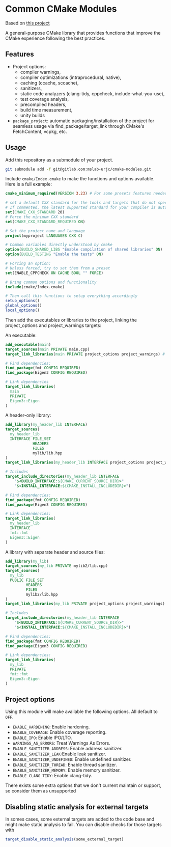 # Common CMake Modules

Based on [this project](https://github.com/cpp-best-practices/cmake_template)

A general-purpose CMake library that provides functions that improve the CMake experience following the best practices.

## Features

- Project options:
  - compiler warnings,
  - compiler optimizations (intraprocedural, native),
  - caching (ccache, sccache),
  - sanitizers,
  - static code analyzers (clang-tidy, cppcheck, include-what-you-use),
  - test coverage analysis,
  - precompiled headers,
  - build time measurement,
  - unity builds
- `package_project`: automatic packaging/installation of the project for seamless usage via find_package/target_link through CMake's FetchContent, vcpkg, etc.

## Usage

Add this repository as a submodule of your project.

```sh
git submodule add -f git@gitlab.com:mslab-urjc/cmake-modules.git
```

Include `cmake/Index.cmake` to make the functions and options available. Here is a full example:

```cmake
cmake_minimum_required(VERSION 3.23) # For some presets features needed

# set a default CXX standard for the tools and targets that do not specify them.
# If commented, the latest supported standard for your compiler is automatically set.
set(CMAKE_CXX_STANDARD 20)
# Force the minimum CXX standard
set(CMAKE_CXX_STANDARD_REQUIRED ON)

# Set the project name and language
project(myproject LANGUAGES CXX C)

# Common variables directly understood by cmake
option(BUILD_SHARED_LIBS "Enable compilation of shared libraries" ON)
option(BUILD_TESTING "Enable the tests" ON)

# Forcing an option:
# Unless forced, try to set them from a preset
set(ENABLE_CPPCHECK ON CACHE BOOL "" FORCE)

# Bring common options and functionality
include(cmake/Index.cmake)

# Then call this functions to setup everything accordingly
setup_options()
global_options()
local_options()

```

Then add the executables or libraries to the project, linking the project_options and project_warnings targets:

An executable:

```cmake
add_executable(main)
target_sources(main PRIVATE main.cpp)
target_link_libraries(main PRIVATE project_options project_warnings) # link project_options/warnings

# Find dependencies:
find_package(fmt CONFIG REQUIRED)
find_package(Eigen3 CONFIG REQUIRED)

# Link dependencies
target_link_libraries(
  main
  PRIVATE
  Eigen3::Eigen
)

```

A header-only library:

```cmake
add_library(my_header_lib INTERFACE)
target_sources(
  my_header_lib
  INTERFACE FILE_SET
            HEADERS
            FILES
            mylib/lib.hpp
)
target_link_libraries(my_header_lib INTERFACE project_options project_warnings) # link project_options/warnings

# Includes
target_include_directories(my_header_lib INTERFACE
    "$<BUILD_INTERFACE:${CMAKE_CURRENT_SOURCE_DIR}>"
    "$<INSTALL_INTERFACE:${CMAKE_INSTALL_INCLUDEDIR}>")

# Find dependencies:
find_package(fmt CONFIG REQUIRED)
find_package(Eigen3 CONFIG REQUIRED)

# Link dependencies:
target_link_libraries(
  my_header_lib
  INTERFACE
  fmt::fmt
  Eigen3::Eigen
)

```

A library with separate header and source files:

```cmake
add_library(my_lib)
target_sources(my_lib PRIVATE mylib2/lib.cpp)
target_sources(
  my_lib
  PUBLIC FILE_SET
         HEADERS
         FILES
         mylib2/lib.hpp
)
target_link_libraries(my_lib PRIVATE project_options project_warnings) # link project_options/warnings

# Includes
target_include_directories(my_header_lib INTERFACE
    "$<BUILD_INTERFACE:${CMAKE_CURRENT_SOURCE_DIR}>"
    "$<INSTALL_INTERFACE:${CMAKE_INSTALL_INCLUDEDIR}>")

# Find dependencies:
find_package(fmt CONFIG REQUIRED)
find_package(Eigen3 CONFIG REQUIRED)

# Link dependencies:
target_link_libraries(
  my_lib
  PRIVATE
  fmt::fmt
  Eigen3::Eigen
)

```

## Project options

Using this module will make available the following options. All default to `OFF`.

- `ENABLE_HARDENING`: Enable hardening.
- `ENABLE_COVERAGE`: Enable coverage reporting.
- `ENABLE_IPO`: Enable IPO/LTO.
- `WARNINGS_AS_ERRORS`: Treat Warnings As Errors.
- `ENABLE_SANITIZER_ADDRESS`: Enable address sanitizer.
- `ENABLE_SANITIZER_LEAK`:Enable leak sanitizer.
- `ENABLE_SANITIZER_UNDEFINED`: Enable undefined sanitizer.
- `ENABLE_SANITIZER_THREAD`: Enable thread sanitizer.
- `ENABLE_SANITIZER_MEMORY`: Enable memory sanitizer.
- `ENABLE_CLANG_TIDY`: Enable clang-tidy.

There exists some extra options that we don't current maintain or support, so consider them as unsupported

## Disabling static analysis for external targets

In somes cases, some external targets are added to the code base and might make static analysis to fail. You can disable checks for those targets with

```cmake
target_disable_static_analysis(some_external_target)
```
